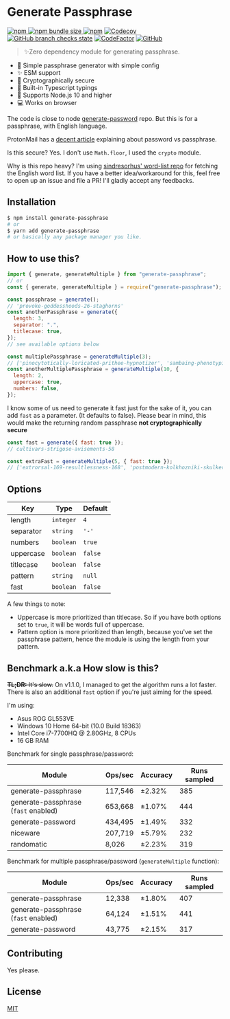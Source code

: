 # Generate Passphrase

[![npm](https://img.shields.io/npm/v/generate-passphrase?style=flat-square) ![npm bundle size](https://img.shields.io/bundlephobia/min/generate-passphrase?style=flat-square) ![npm](https://img.shields.io/npm/dm/generate-passphrase?style=flat-square)](https://www.npmjs.com/package/generate-passphrase) [![Codecov](https://img.shields.io/codecov/c/github/aldy505/generate-passphrase?style=flat-square)](https://codecov.io/gh/aldy505/generate-passphrase) [![GitHub branch checks state](https://img.shields.io/github/checks-status/aldy505/generate-passphrase/master?style=flat-square)](https://github.com/aldy505/generate-passphrase/actions) [![CodeFactor](https://www.codefactor.io/repository/github/aldy505/generate-passphrase/badge)](https://www.codefactor.io/repository/github/aldy505/generate-passphrase) [![GitHub](https://img.shields.io/github/license/aldy505/generate-passphrase?style=flat-square)](https://github.com/aldy505/generate-passphrase/blob/master/LICENSE)

> ✨Zero dependency module for generating passphrase.

- 🚀 Simple passphrase generator with simple config
- ✨ ESM support
- 🔑 Cryptographically secure
- 📕 Built-in Typescript typings
- 🎊 Supports Node.js 10 and higher
- 💻 Works on browser

The code is close to node [generate-password](https://github.com/brendanashworth/generate-password) repo. But this is for a passphrase, with English language.

ProtonMail has a [decent article](https://protonmail.com/blog/protonmail-com-blog-password-vs-passphrase/) explaining about password vs passphrase.

Is this secure? Yes. I don't use `Math.floor`, I used the `crypto` module.

Why is this repo heavy? I'm using [sindresorhus' word-list repo](https://github.com/sindresorhus/word-list) for fetching the English word list. If you have a better idea/workaround for this, feel free to open up an issue and file a PR! I'll gladly accept any feedbacks.

## Installation

```bash
$ npm install generate-passphrase
# or
$ yarn add generate-passphrase
# or basically any package manager you like.
```

## How to use this?

```js
import { generate, generateMultiple } from "generate-passphrase";
// or
const { generate, generateMultiple } = require("generate-passphrase");

const passphrase = generate();
// 'provoke-goddesshoods-26-staghorns'
const anotherPassphrase = generate({
  length: 3,
  separator: ".",
  titlecase: true,
});
// see available options below

const multiplePassphrase = generateMultiple(3);
// ['pinocytotically-loricated-prithee-hypnotizer', 'sambaing-phenotypically-singlesticks-239', ... ]
const anotherMultiplePassphrase = generateMultiple(10, {
  length: 2,
  uppercase: true,
  numbers: false,
});
```

I know some of us need to generate it fast just for the sake of it, you can add `fast` as a parameter. (It defaults to false). Please bear in mind, this would make the returning random passphrase **not cryptographically secure**

```js
const fast = generate({ fast: true });
// cultivars-strigose-avisements-58

const extraFast = generateMultiple(5, { fast: true });
// ['extrorsal-169-resultlessness-168', 'postmodern-kolkhozniki-skulkers-99', ... ]
```

## Options

| Key       | Type      | Default |
| --------- | --------- | ------- |
| length    | `integer` | `4`     |
| separator | `string`  | `'-'`   |
| numbers   | `boolean` | `true`  |
| uppercase | `boolean` | `false` |
| titlecase | `boolean` | `false` |
| pattern   | `string`  | `null`  |
| fast      | `boolean` | `false` |

A few things to note:

- Uppercase is more prioritized than titlecase. So if you have both options set to `true`, it will be words full of uppercase.
- Pattern option is more prioritized than length, because you've set the passphrase pattern, hence the module is using the length from your pattern.

## Benchmark a.k.a How slow is this?

~~**TL;DR:** It's slow.~~ On v1.1.0, I managed to get the algorithm runs a lot faster. There is also an additional `fast` option if you're just aiming for the speed.

I'm using:

- Asus ROG GL553VE
- Windows 10 Home 64-bit (10.0 Build 18363)
- Intel Core i7-7700HQ @ 2.80GHz, 8 CPUs
- 16 GB RAM

Benchmark for single passphrase/password:

| Module                               | Ops/sec | Accuracy | Runs sampled |
| ------------------------------------ | ------- | -------- | ------------ |
| generate-passphrase                  | 117,546 | ±2.32%   | 385          |
| generate-passphrase (`fast` enabled) | 653,668 | ±1.07%   | 444          |
| generate-password                    | 434,495 | ±1.49%   | 332          |
| niceware                             | 207,719 | ±5.79%   | 232          |
| randomatic                           | 8,026   | ±2.23%   | 319          |

Benchmark for multiple passphrase/password (`generateMultiple` function):

| Module                               | Ops/sec | Accuracy | Runs sampled |
| ------------------------------------ | ------- | -------- | ------------ |
| generate-passphrase                  | 12,338  | ±1.80%   | 407          |
| generate-passphrase (`fast` enabled) | 64,124  | ±1.51%   | 441          |
| generate-password                    | 43,775  | ±2.15%   | 317          |

## Contributing

Yes please.

## License

[MIT](https://github.com/aldy505/generate-passphrase/blob/master/LICENSE)
